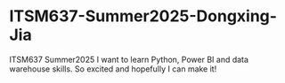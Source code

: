# ITSM637-Summer2025-Dongxing-Jia
ITSM637 Summer2025
I want to learn Python, Power BI and data warehouse skills. So excited and hopefully I can make it!
